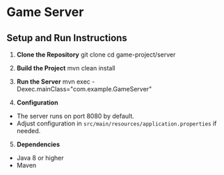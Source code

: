 # Game Server

## Setup and Run Instructions

1. **Clone the Repository**
git clone <repository-url> cd game-project/server

2. **Build the Project**
mvn clean install


3. **Run the Server**
mvn exec
-Dexec.mainClass="com.example.GameServer"


4. **Configuration**
- The server runs on port 8080 by default.
- Adjust configuration in `src/main/resources/application.properties` if needed.

5. **Dependencies**
- Java 8 or higher
- Maven
